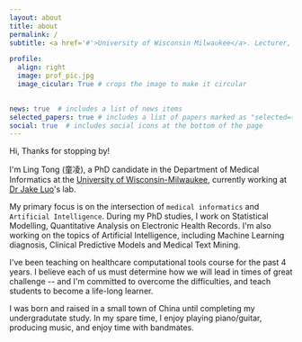 ```yaml
---
layout: about
title: about
permalink: /
subtitle: <a href='#'>University of Wisconsin Milwaukee</a>. Lecturer, Medical Informatics, Data Science. 

profile:
  align: right
  image: prof_pic.jpg
  image_cicular: True # crops the image to make it circular
    

news: true  # includes a list of news items
selected_papers: true # includes a list of papers marked as "selected={true}"
social: true  # includes social icons at the bottom of the page
---
```


Hi, Thanks for stopping by! 

I'm Ling Tong (童凌), a PhD candidate in the Department of Medical Informatics at the [University of Wisconsin-Milwaukee](https://uwm.edu/), currently working at [Dr Jake Luo](https://sites.uwm.edu/jakeluo/)'s lab. 

My primary focus is on the intersection of `medical informatics` and `Artificial Intelligence`. During my PhD studies, I work on Statistical Modelling, Quantitative Analysis on Electronic Health Records. I'm also working on the topics of Artificial Intelligence, including Machine Learning diagnosis, Clinical Predictive Models and Medical Text Mining. 

I've been teaching on healthcare computational tools course for the past 4 years. I believe each of us must determine how we will lead in times of great challenge -- and I'm committed to overcome the difficulties, and teach students to become a life-long learner. 

I was born and raised in a small town of China until completing my undergradutate study. In my spare time, I enjoy playing piano/guitar, producing music, and enjoy time with bandmates.



